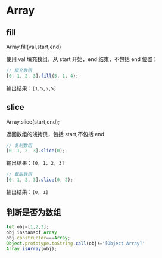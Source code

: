 <!--
 * @Author: your name
 * @Date: 2020-06-28 09:39:46
 * @LastEditTime: 2021-06-28 17:12:29
 * @LastEditors: Please set LastEditors
 * @Description: In User Settings Edit
 * @FilePath: \vue-note\ES6\Array.md
-->

# Array

## fill

Array.fill(val,start,end)

使用 val 填充数组，从 start 开始，end 结束，不包括 end 位置；

```javascript
// 填充数组
[0, 1, 2, 3].fill(5, 1, 4);
```

输出结果：`[1,5,5,5]`

## slice

Array.slice(start,end);

返回数组的浅拷贝，包括 start,不包括 end

```javascript
// 复制数组
[0, 1, 2, 3].slice(0);
```

输出结果：`[0, 1, 2, 3]`

```javascript
// 截取数组
[0, 1, 2, 3].slice(0, 2);
```

输出结果：`[0, 1]`

## 判断是否为数组

```js
let obj=[1,2,3];
obj instansof Array
obj.constructor===Array;
Object.prototype.toString.call(obj)='[Object Array]'
Array.isArray(obj);
```
